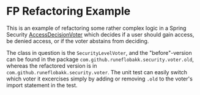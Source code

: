 # FP Refactoring Example

This is an example of refactoring some rather complex logic in a Spring Security
[AccessDecisionVoter](http://static.springsource.org/spring-security/site/docs/3.0.x/apidocs/org/springframework/security/access/AccessDecisionVoter.html "AccessDecisionVoter")
which decides if a user should
gain access, be denied access, or if the voter abstains from deciding.

The class in question is the `SecurityLevelVoter`, and the "before"-version
can be found in the package `com.github.runeflobakk.security.voter.old`,
whereas the refactored version is in `com.github.runeflobakk.security.voter`.
The unit test can easily switch which voter it excercises simply by
adding or removing `.old` to the voter's import statement in the test.
